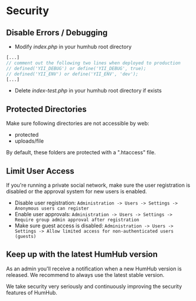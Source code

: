 Security
========

Disable Errors / Debugging
--------------------------

 - Modify *index.php* in your humhub root directory
     
```php
[...]
// comment out the following two lines when deployed to production
// defined('YII_DEBUG') or define('YII_DEBUG', true);
// defined('YII_ENV') or define('YII_ENV', 'dev');
[...]
```

 - Delete *index-test.php* in your humhub root directory if exists


Protected Directories
---------------------

Make sure following directories are not accessible by web:
- protected
- uploads/file

By default, these folders are protected with a ".htaccess" file.


Limit User Access
-----------------

If you're running a private social network, make sure the user registration is disabled or the approval system for new users is enabled.

- Disable user registration: `Administration -> Users -> Settings -> Anonymous users can register`
- Enable user approvals: `Administration -> Users -> Settings -> Require group admin approval after registration`
- Make sure guest access is disabled: `Administration -> Users -> Settings -> Allow limited access for non-authenticated users (guests)`

Keep up with the latest HumHub version
---------------------------------------

As an admin you'll receive a notification when a new HumHub version is released. We recommend to always use the latest stable version.

We take security very seriously and continuously improving the security features of HumHub. 



